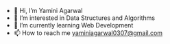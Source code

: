 - 👋 Hi, I’m Yamini Agarwal
- 👀 I’m interested in Data Structures and Algorithms
- 🌱 I’m currently learning Web Development
- 📫 How to reach me yaminiagarwal0307@gmail.com

<!---
yami0307/yami0307 is a ✨ special ✨ repository because its `README.md` (this file) appears on your GitHub profile.
You can click the Preview link to take a look at your changes.
--->

